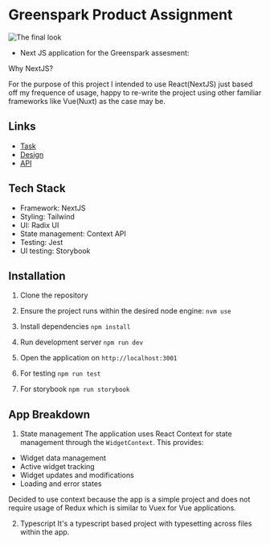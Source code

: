 # Greenspark Product Assignment

![The final look](/assets/images/final.png)

- Next JS application for the Greenspark assesment:

Why NextJS?

For the purpose of this project I intended to use React(NextJS) just based off my frequence of usage, happy to re-write the project using other familiar frameworks like Vue(Nuxt) as the case may be.

## Links

- [Task](https://drive.google.com/file/d/1ISb15W3a_MYC5fTgia0wDFgKmso75RGi/view)
- [Design](https://www.figma.com/file/EpzAE594mkDkMvg09WTqpb/Frontend-task?node-id=0%3A1)
- [API](https://b795b019-1f84-41f4-93a3-a702d686c75a.mock.pstmn.io/product-widgets)

## Tech Stack

- Framework: NextJS
- Styling: Tailwind
- UI: Radix UI
- State management: Context API
- Testing: Jest
- UI testing: Storybook

## Installation

1. Clone the repository

2. Ensure the project runs within the desired node engine:
   `nvm use`

3. Install dependencies
   `npm install`

4. Run development server
   `npm run dev`

5. Open the application on
   `http://localhost:3001`

6. For testing
   `npm run test`

7. For storybook
   `npm run storybook`

## App Breakdown

1. State management
   The application uses React Context for state management through the `WidgetContext`. This provides:

- Widget data management
- Active widget tracking
- Widget updates and modifications
- Loading and error states

Decided to use context because the app is a simple project and does not require usage of Redux which is similar to Vuex for Vue applications.

2. Typescript
   It's a typescript based project with typesetting across files within the app.

